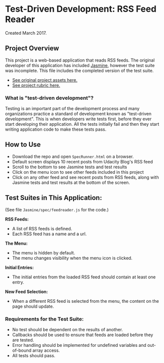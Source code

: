 # Test-Driven Development: RSS Feed Reader

Created March 2017.

## Project Overview

This project is a web-based application that reads RSS feeds. The original developer of this application has included [Jasmine](http://jasmine.github.io/), however the test suite was incomplete. This file includes the completed version of the test suite.

- [See original project assets here.](http://github.com/udacity/frontend-nanodegree-feedreader)
- [See project rubric here.](https://review.udacity.com/#!/projects/3442558598/rubric)

### What is "test-driven development"?

Testing is an important part of the development process and many organizations practice a standard of development known as "test-driven development". This is when developers write tests first, before they ever start developing their application. All the tests initially fail and then they start writing application code to make these tests pass.

## How to Use

- Download the repo and open `SpecRunner.html` on a browser.
- Default screen displays 10 recent posts from Udacity Blog's RSS feed
- Scroll to the bottom to see Jasmine tests and test results
- Click on the menu icon to see other feeds included in this project
- Click on any other feed and see recent posts from RSS feeds, along with Jasmine tests and test results at the bottom of the screen.

## Test Suites in This Application:

(See file `Jasmine/spec/feedreader.js` for the code.)

**RSS Feeds:**
- A list of RSS feeds is defined.
- Each RSS feed has a name and a url.

**The Menu:**
- The menu is hidden by default.
- The menu changes visibility when the menu icon is clicked.

**Initial Entries:**
- The initial entries from the loaded RSS feed should contain at least one entry.

**New Feed Selection:**
- When a different RSS feed is selected from the menu, the content on the page should update.

### Requirements for the Test Suite:

- No test should be dependent on the results of another.
- Callbacks should be used to ensure that feeds are loaded before they are tested.
- Error handling should be implemented for undefined variables and out-of-bound array access.
- All tests should pass.